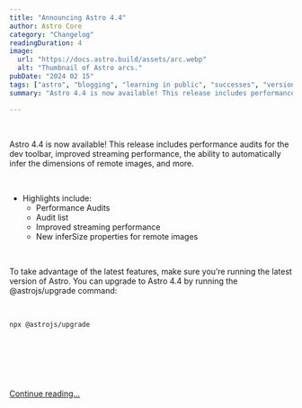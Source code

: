 ```yaml
---
title: "Announcing Astro 4.4"
author: Astro Core
category: "Changelog"
readingDuration: 4
image:
  url: "https://docs.astro.build/assets/arc.webp"
  alt: "Thumbnail of Astro arcs."
pubDate: "2024 02 15"
tags: ["astro", "blogging", "learning in public", "successes", "version"]
summary: "Astro 4.4 is now available! This release includes performance audits for the dev toolbar, improved streaming performance, the ability to automatically infer the dimensions of remote images, and more. How to upgrade - to take advantage of the latest features, make sure you’re running the latest version of Astro. You can upgrade to Astro 4.4 by running the @astrojs/upgrade command:"

---
```


<p>&nbsp;</p>

Astro 4.4 is now available! This release includes performance audits for the dev toolbar, improved streaming performance, the ability to automatically infer the dimensions of remote images, and more.

<p>&nbsp;</p>

* Highlights include:
    * Performance Audits
    * Audit list
    * Improved streaming performance
    * New inferSize properties for remote images

<p>&nbsp;</p>


To take advantage of the latest features, make sure you’re running the latest version of Astro. You can upgrade to Astro 4.4 by running the @astrojs/upgrade command:

<p>&nbsp;</p>

```
npx @astrojs/upgrade
```

<p>&nbsp;</p>
<p>&nbsp;</p>
<p>&nbsp;</p>

<span style="color:blue">[Continue reading...](https://astro.build/blog/astro-440/)<span>

<p>&nbsp;</p>
<p>&nbsp;</p>
<p>&nbsp;</p>

